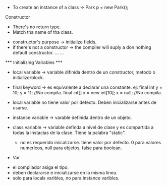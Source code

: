 * To create an instance of a class -> Park p = new Park();

Constructor
- There's no return type.
- Match tha name of tha class.

* constructor's purpose -> initialize fields.
* if there's not a constructor -> the compiler will suply a don nothing default constructor.
...
...


*** Initializing Variables ***

- local variable -> variable difinida dentro de un constructor, metodo o initializerblock.
- final keyword -> es equivalente a declarar una constante. 
  ej:
    final int y = 10; 
    y = 11; //No compila.
    final int[] x = new int[10];
    x = null; //No compila.

- local variable no tiene valor por defecto. Deben inicializarse antes de usarse.
- instance variable -> varable definida dentro de un objeto.
- class variable -> variable definda a nivel de clase y es compartida a todas la instacias de la clase. Tiene la palabra "static".
    - no es requerido iniicalizarse. tiene valor por defecto. 0 para valores numericos, null para objetos, false para boolean.

* Var 
- el compilador asiga el tipo.
- deben declararse e inicializarse en la misma linea.
- solo para locals varibles, no para instance varibles.





